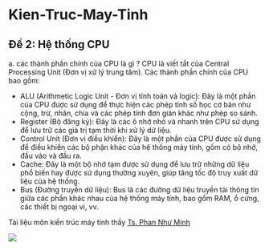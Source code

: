 # Kien-Truc-May-Tinh

## Đề 2: Hệ thống CPU
a. các thành phần chính của CPU là gì ?
CPU là viết tắt của Central Processing Unit (Đơn vị xử lý trung tâm). Các thành phần chính của CPU bao gồm:
- ALU (Arithmetic Logic Unit - Đơn vị tính toán và logic): Đây là một phần của CPU được sử dụng để thực hiện các phép tính số học cơ bản như cộng, trừ, nhân, chia và các phép tính đơn giản khác như phép so sánh.
- Register (Bộ đăng ký): Đây là các ô nhớ nhỏ và nhanh trên CPU sử dụng để lưu trữ các giá trị tạm thời khi xử lý dữ liệu.
- Control Unit (Đơn vị điều khiển): Đây là một phần của CPU được sử dụng để điều khiển các bộ phận khác của hệ thống máy tính, gồm có bộ nhớ, đầu vào và đầu ra.
- Cache: Đây là một bộ nhớ tạm được sử dụng để lưu trữ những dữ liệu phổ biến hay được sử dụng thường xuyên, giúp tăng tốc độ truy xuất dữ liệu của hệ thống.
- Bus (Đường truyền dữ liệu): Bus là các đường dữ liệu truyền tải thông tin giữa các phần khác nhau của hệ thống máy tính, bao gồm RAM, ổ cứng, các thiết bị ngoại vi, vv.

Tài liệu môn kiến trúc máy tính thầy [Ts. Phan Như Minh]()

![](https://upload.wikimedia.org/wikipedia/commons/thumb/e/ea/MIPS_Architecture_%28Pipelined%29.svg/640px-MIPS_Architecture_%28Pipelined%29.svg.png)